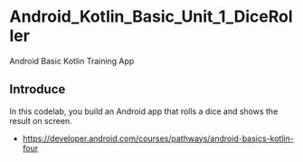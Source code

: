 # Android_Kotlin_Basic_Unit_1_DiceRoller
Android Basic Kotlin Training App

## Introduce
In this codelab, you build an Android app that rolls a dice and shows the result on screen.

- https://developer.android.com/courses/pathways/android-basics-kotlin-four
